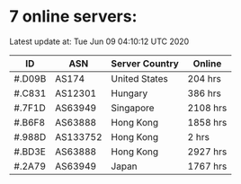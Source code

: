 # 7 online servers:

Latest update at: Tue Jun 09 04:10:12 UTC 2020

| ID | ASN | Server Country | Online |
| -- | --- | -------------- | ------ |
| #.D09B | AS174 | United States | 204 hrs |
| #.C831 | AS12301 | Hungary | 386 hrs |
| #.7F1D | AS63949 | Singapore | 2108 hrs |
| #.B6F8 | AS63888 | Hong Kong | 1858 hrs |
| #.988D | AS133752 | Hong Kong | 2 hrs |
| #.BD3E | AS63888 | Hong Kong | 2927 hrs |
| #.2A79 | AS63949 | Japan | 1767 hrs |

